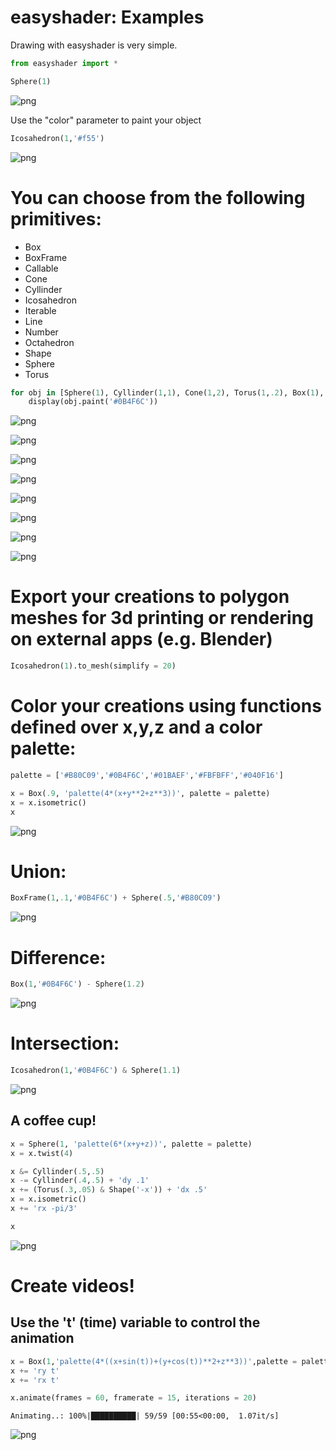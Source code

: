 # easyshader: Examples

Drawing with easyshader is very simple.


```python
from easyshader import *

Sphere(1)
```


    
![png](README_files/README_2_0.png)
    


Use the "color" parameter to paint your object


```python
Icosahedron(1,'#f55')
```


    
![png](README_files/README_4_0.png)
    


# You can choose from the following primitives:

- Box
- BoxFrame
- Callable
- Cone
- Cyllinder
- Icosahedron
- Iterable
- Line
- Number
- Octahedron
- Shape
- Sphere
- Torus


```python
for obj in [Sphere(1), Cyllinder(1,1), Cone(1,2), Torus(1,.2), Box(1), BoxFrame(1,.1), Icosahedron(1), Octahedron(1)]:
    display(obj.paint('#0B4F6C'))
```


    
![png](README_files/README_6_0.png)
    



    
![png](README_files/README_6_1.png)
    



    
![png](README_files/README_6_2.png)
    



    
![png](README_files/README_6_3.png)
    



    
![png](README_files/README_6_4.png)
    



    
![png](README_files/README_6_5.png)
    



    
![png](README_files/README_6_6.png)
    



    
![png](README_files/README_6_7.png)
    


# Export your creations to polygon meshes for 3d printing or rendering on external apps (e.g. Blender)


```python
Icosahedron(1).to_mesh(simplify = 20)
```


# Color your creations using functions defined over x,y,z and a color palette:


```python
palette = ['#B80C09','#0B4F6C','#01BAEF','#FBFBFF','#040F16']

x = Box(.9, 'palette(4*(x+y**2+z**3))', palette = palette)
x = x.isometric()
x
```


    
![png](README_files/README_11_0.png)
    


# Union:


```python
BoxFrame(1,.1,'#0B4F6C') + Sphere(.5,'#B80C09')
```


    
![png](README_files/README_13_0.png)
    


# Difference:


```python
Box(1,'#0B4F6C') - Sphere(1.2)
```


    
![png](README_files/README_15_0.png)
    


# Intersection:


```python
Icosahedron(1,'#0B4F6C') & Sphere(1.1)
```


    
![png](README_files/README_17_0.png)
    


## A coffee cup!


```python
x = Sphere(1, 'palette(6*(x+y+z))', palette = palette)
x = x.twist(4)

x &= Cyllinder(.5,.5)
x -= Cyllinder(.4,.5) + 'dy .1'
x += (Torus(.3,.05) & Shape('-x')) + 'dx .5'
x = x.isometric()
x += 'rx -pi/3'

x
```


    
![png](README_files/README_19_0.png)
    


# Create videos!
## Use the 't' (time) variable to control the animation


```python
x = Box(1,'palette(4*((x+sin(t))+(y+cos(t))**2+z**3))',palette = palette)
x += 'ry t'
x += 'rx t'

x.animate(frames = 60, framerate = 15, iterations = 20)
```


    Animating..: 100%|██████████| 59/59 [00:55<00:00,  1.07it/s]





    
![png](README_files/README_21_2.png)
    




```python

```
